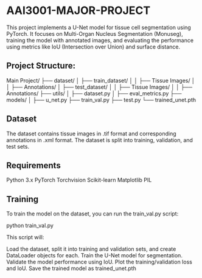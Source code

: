 # AAI3001-MAJOR-PROJECT
This project implements a U-Net model for tissue cell segmentation using PyTorch. It focuses on Multi-Organ Nucleus Segmentation (Monuseg), training the model with annotated images, and evaluating the performance using metrics like IoU (Intersection over Union) and surface distance.

## Project Structure:
Main Project/
├── dataset/
│   ├── train_dataset/
│   │   ├── Tissue Images/
│   │   ├── Annotations/
│   ├── test_dataset/
│   │   ├── Tissue Images/
│   │   ├── Annotations/
├── utils/
│   ├── dataset.py
│   ├── eval_metrics.py
├── models/
│   ├── u_net.py
├── train_val.py
├── test.py
└── trained_unet.pth

## Dataset
The dataset contains tissue images in .tif format and corresponding annotations in .xml format.
The dataset is split into training, validation, and test sets.

## Requirements
Python 3.x
PyTorch
Torchvision
Scikit-learn
Matplotlib
PIL

## Training
To train the model on the dataset, you can run the train_val.py script:

python train_val.py

This script will:

Load the dataset, split it into training and validation sets, and create DataLoader objects for each.
Train the U-Net model for segmentation.
Validate the model performance using IoU.
Plot the training/validation loss and IoU.
Save the trained model as trained_unet.pth


